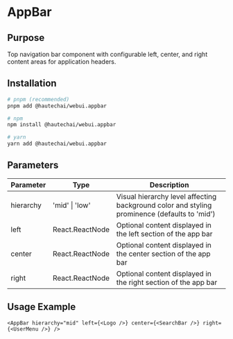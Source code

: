 # AppBar

## Purpose

Top navigation bar component with configurable left, center, and right content areas for application headers.

## Installation

```bash
# pnpm (recommended)
pnpm add @hautechai/webui.appbar

# npm
npm install @hautechai/webui.appbar

# yarn
yarn add @hautechai/webui.appbar
```

## Parameters

| Parameter | Type            | Description                                                                                  |
| --------- | --------------- | -------------------------------------------------------------------------------------------- |
| hierarchy | 'mid' \| 'low'  | Visual hierarchy level affecting background color and styling prominence (defaults to 'mid') |
| left      | React.ReactNode | Optional content displayed in the left section of the app bar                                |
| center    | React.ReactNode | Optional content displayed in the center section of the app bar                              |
| right     | React.ReactNode | Optional content displayed in the right section of the app bar                               |

## Usage Example

```tsx
<AppBar hierarchy="mid" left={<Logo />} center={<SearchBar />} right={<UserMenu />} />
```

